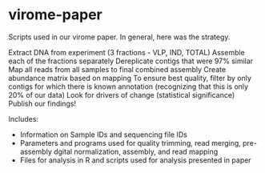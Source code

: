 virome-paper
============

Scripts used in our virome paper.  In general, here was the strategy.

Extract DNA from experiment (3 fractions - VLP, IND, TOTAL)
Assemble each of the fractions separately
Dereplicate contigs that were 97% similar
Map all reads from all samples to final combined assembly
Create abundance matrix based on mapping
To ensure best quality, filter by only contigs for which there is known annotation (recognizing that this is only 20% of our data)
Look for drivers of change (statistical significance)
Publish our findings!

Includes:
* Information on Sample IDs and sequencing file IDs
* Parameters and programs used for quality trimming, read merging, pre-assembly dgital normalization, assembly, and read mapping 
* Files for analysis in R and scripts used for analysis presented in paper
